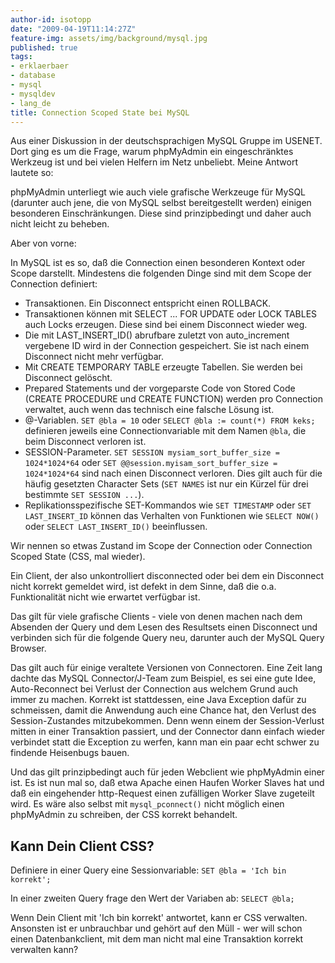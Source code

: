 ```yaml
---
author-id: isotopp
date: "2009-04-19T11:14:27Z"
feature-img: assets/img/background/mysql.jpg
published: true
tags:
- erklaerbaer
- database
- mysql
- mysqldev
- lang_de
title: Connection Scoped State bei MySQL
---
```

Aus einer Diskussion in der deutschsprachigen MySQL Gruppe im USENET. Dort ging es um die Frage, warum phpMyAdmin ein eingeschränktes Werkzeug ist und bei vielen Helfern im Netz unbeliebt. Meine Antwort lautete so:

phpMyAdmin unterliegt wie auch viele grafische Werkzeuge für MySQL (darunter auch jene, die von MySQL selbst bereitgestellt werden) einigen besonderen Einschränkungen. Diese sind prinzipbedingt und daher auch nicht leicht zu beheben.

Aber von vorne:

In MySQL ist es so, daß die Connection einen besonderen Kontext oder Scope darstellt. Mindestens die folgenden Dinge sind mit dem Scope der Connection definiert: 

- Transaktionen. Ein Disconnect entspricht einen ROLLBACK.
- Transaktionen können mit SELECT ... FOR UPDATE oder LOCK TABLES auch Locks erzeugen. Diese sind bei einem Disconnect wieder weg.
- Die mit LAST_INSERT_ID() abrufbare zuletzt von auto_increment vergebene ID wird in der Connection gespeichert. Sie ist nach einem Disconnect nicht mehr verfügbar.
- Mit CREATE TEMPORARY TABLE erzeugte Tabellen. Sie werden bei Disconnect gelöscht.
- Prepared Statements und der vorgeparste Code von Stored Code (CREATE PROCEDURE und CREATE FUNCTION) werden pro Connection verwaltet, auch wenn das technisch eine falsche Lösung ist.
- @-Variablen. `SET @bla = 10` oder `SELECT @bla := count(*) FROM keks;` definieren jeweils eine Connectionvariable mit dem Namen `@bla`, die beim Disconnect verloren ist.
- SESSION-Parameter. `SET SESSION mysiam_sort_buffer_size = 1024*1024*64` oder `SET @@session.myisam_sort_buffer_size = 1024*1024*64` sind nach einen Disconnect verloren. Dies gilt auch für die häufig gesetzten Character Sets (`SET NAMES` ist nur ein Kürzel für drei bestimmte `SET SESSION ...`).
- Replikationsspezifische SET-Kommandos wie `SET TIMESTAMP` oder `SET LAST_INSERT_ID` können das Verhalten von Funktionen wie `SELECT NOW()` oder `SELECT LAST_INSERT_ID()` beeinflussen.

Wir nennen so etwas Zustand im Scope der Connection oder Connection Scoped State (CSS, mal wieder).

Ein Client, der also unkontrolliert disconnected oder bei dem ein Disconnect nicht korrekt gemeldet wird, ist defekt in dem Sinne, daß die o.a. Funktionalität nicht wie erwartet verfügbar ist.

Das gilt für viele grafische Clients - viele von denen machen nach dem Absenden der Query und dem Lesen des Resultsets einen Disconnect und verbinden sich für die folgende Query neu, darunter auch der MySQL Query Browser.

Das gilt auch für einige veraltete Versionen von Connectoren. Eine Zeit lang dachte das MySQL Connector/J-Team zum Beispiel, es sei eine gute Idee, Auto-Reconnect bei Verlust der Connection aus welchem Grund auch immer zu machen. Korrekt ist stattdessen, eine Java Exception dafür zu schmeissen, damit die Anwendung auch eine Chance hat, den Verlust des Session-Zustandes mitzubekommen. Denn wenn einem der Session-Verlust mitten in einer Transaktion passiert, und der Connector dann einfach wieder verbindet statt die Exception zu werfen, kann man ein paar echt schwer zu findende Heisenbugs bauen.

Und das gilt prinzipbedingt auch für jeden Webclient wie phpMyAdmin einer ist. Es ist nun mal so, daß etwa Apache einen Haufen Worker Slaves hat und daß ein eingehender http-Request einen zufälligen Worker Slave zugeteilt wird. Es wäre also selbst mit `mysql_pconnect()` nicht möglich einen phpMyAdmin zu schreiben, der CSS korrekt behandelt.

## Kann Dein Client CSS?

Definiere in einer Query eine Sessionvariable: `SET @bla = 'Ich bin korrekt';`

In einer zweiten Query frage den Wert der Variaben ab: `SELECT @bla;`

Wenn Dein Client mit 'Ich bin korrekt' antwortet, kann er CSS verwalten. Ansonsten ist er unbrauchbar und gehört auf den Müll - wer will schon einen Datenbankclient, mit dem man nicht mal eine Transaktion korrekt verwalten kann?
